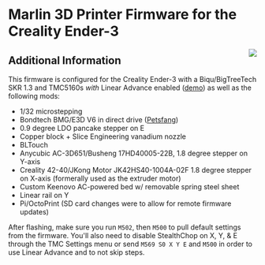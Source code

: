 # Marlin 3D Printer Firmware for the Creality Ender-3
<img align="right" src="../../raw/1.1.x/buildroot/share/pixmaps/logo/marlin-250.png" />

## Additional Information

This firmware is configured for the Creality Ender-3 with a Biqu/BigTreeTech SKR 1.3 and TMC5160s *with* Linear Advance enabled ([demo](https://youtu.be/DplBQubcGCM)) as well as the following mods:
* 1/32 microstepping
* Bondtech BMG/E3D V6 in direct drive ([Petsfang](https://www.thingiverse.com/thing:2963434))
* 0.9 degree LDO pancake stepper on E
* Copper block + Slice Engineering vanadium nozzle
* BLTouch
* Anycubic AC-3D651/Busheng 17HD40005-22B, 1.8 degree stepper on Y-axis
* Creality 42-40/JKong Motor JK42HS40-1004A-02F 1.8 degree stepper on X-axis (formerally used as the extruder motor)
* Custom Keenovo AC-powered bed w/ removable spring steel sheet
* Linear rail on Y
* Pi/OctoPrint (SD card changes were to allow for remote firmware updates)


After flashing, make sure you run `M502`, then `M500` to pull default settings from the firmware.
You'll also need to disable StealthChop on X, Y, & E through the TMC Settings menu or send `M569 S0 X Y E` and `M500` in order to use Linear Advance and to not skip steps.
